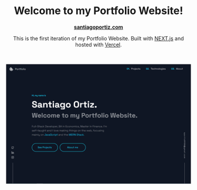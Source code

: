 <div align="center">

# **Welcome to my Portfolio Website!**

</div>

<div align="center">

**[santiagoportiz.com](https://next-my-portfolio.vercel.app/)**

This is the first iteration of my Portfolio Website. Built with [NEXT.js](https://nextjs.org/) and hosted with [Vercel](https://vercel.com/).

<br>

</div>

![demo](https://raw.githubusercontent.com/sportiz91/next-my-portfolio/master/public/Images/README.PNG)
